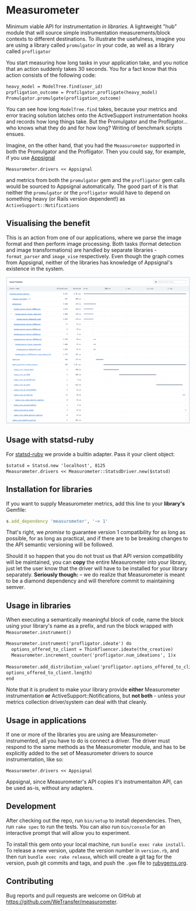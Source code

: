 # Measurometer

Minimum viable API for instrumentation _in libraries._ A lightweight "hub" module that
will source simple instrumentation measurements/block contexts to different destinations. To illustrate the usefulness,
imagine you are using a library called `promulgator` in your code, as well as a library called `profligator`

You start measuring how long tasks in your application take, and you notice that an action suddenly takes 30 seconds.
You for a fact know that this action consists of the following code:

```
heavy_model = ModelTree.find(user_id)
prpfligation_outcome = Profilgator.profligate(heavy_model)
Promulgator.promulgate(profligation_outcome)
```

You can see how long `ModelTree.find` takes, because your metrics and error tracing solution latches onto the ActiveSupport
instrumentation hooks and records how long things take. But the Promulgator and the Profligator... who knows
what they do and for how long? Writing of benchmark scripts ensues.

Imagine, on the other hand, that you had the `Meaasurometer` supported in both the Promulgator and the Profligator.
Then you could say, for example, if you use [Appsignal](https://appsignal.com)

```
Measurometer.drivers << Appsignal
```

and metrics from both the `promulgator` gem and the `profligator` gem calls would be sourced to Appsignal automatically.
The good part of it is that neither the `promulgator` or the `profligator` would have to depend on something
heavy (or Rails version dependent!) as `ActiveSupport::Notifications`

## Visualising the benefit

This is an action from one of our applications, where we parse the image format and then perform image processing.
Both tasks (format detection and image transformations) are handled by separate libraries - `format_parser` and
`image_vise` respectively. Even though the graph comes from Appsignal, neither of the libraries has knowledge
of Appsignal's existence in the system.

![Appsignal action with Measurometer sources](measurometer_in_practice.png)

## Usage with statsd-ruby

For [statsd-ruby](https://github.com/reinh/statsd) we provide a builtin adapter. Pass it your client object:

```
$statsd = Statsd.new 'localhost', 8125
Measurometer.drivers << Measurometer::StatsdDriver.new($statsd)
```

## Installation for libraries

If you want to supply Measurometer metrics, add this line to your **library's** Gemfile:

```ruby
s.add_dependency 'measurometer', '~> 1'
```

That's right, we _promise_ to guarantee version 1 compatibility for as long as possible, for as long
as practical, and if there are to be breaking changes to the API semantic versioning will be followed.

Should it so happen that you do not trust us that API version compatibility will be maintained,
you can **copy** the entire Measurometer into your library, just let the user know that the driver
will have to be installed for your library separately. **Seriously though:** – we do realize
that Measurometer is meant to be a diamond dependency and will therefore commit to maintaining semver.

## Usage in libraries

When executing a semantically meaningful block of code, name the block using your library's name as a prefix,
and run the block wrapped with `Measurometer.instrument()`

```
Measurometer.instrument('profligator.ideate') do
  options_offered_to_client = Thinkfluencer.ideate(the_creative)
  Measurometer.increment_counter('profligator.num_ideations', 1)x
  Measurometer.add_distribution_value('profligator.options_offered_to_client_per_ideation', options_offered_to_client.length)
end
```

Note that it is prudent to make your library provide **either** Measurometer instrumentation **or** ActiveSupport::Notifications,
but **not both** - unless your metrics collection driver/system can deal with that cleanly.

## Usage in applications

If one or more of the libraries you are using are Measurometer-instrumented, all you have to do is
connect a driver. The driver must respond to the same methods as the Measurometer module, and has to
be explicitly added to the set of Measurometer drivers to source instrumentation, like so:

```
Measurometer.drivers << Appsignal
```

Appsignal, since Measurometer's API copies it's instrumentaiton API, can be used as-is,
without any adapters.

## Development

After checking out the repo, run `bin/setup` to install dependencies. Then, run `rake spec` to run the tests. You can also run `bin/console` for an interactive prompt that will allow you to experiment.

To install this gem onto your local machine, run `bundle exec rake install`. To release a new version, update the version number in `version.rb`, and then run `bundle exec rake release`, which will create a git tag for the version, push git commits and tags, and push the `.gem` file to [rubygems.org](https://rubygems.org).

## Contributing

Bug reports and pull requests are welcome on GitHub at https://github.com/WeTransfer/measurometer.

